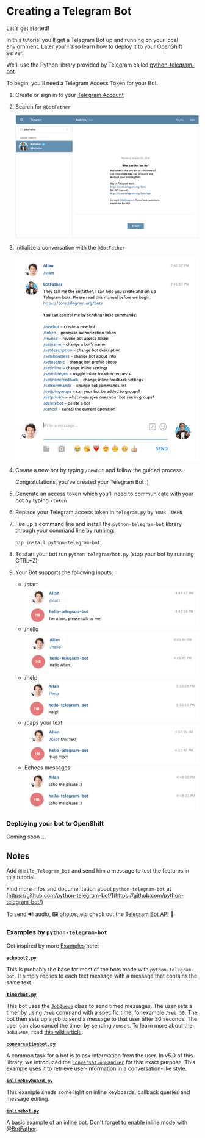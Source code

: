 # Creating a Telegram Bot

Let's get started!

In this tutorial you'll get a Telegram Bot up and running on your local enviornment. Later you'll also learn how to deploy it to your OpenShift server.

We'll use the Python library provided by Telegram called [python-telegram-bot](https://github.com/python-telegram-bot/).

To begin, you'll need a Telegram Access Token for your Bot.

1. Create or sign in to your [Telegram Account](https://web.telegram.org/)

2. Search for `@BotFather`

	![Search for @BotFather](demo/telegram/botfather_conversation.png "Search for @BotFather")

3. Initialize a conversation with the `@BotFather`

	![Initialize Conversation with BotFather](demo/telegram/botfather_init.png "Initialize Conversation with BotFather")
	
4. Create a new bot by typing `/newbot` and follow the guided process.

	Congratulations, you've created your Telegram Bot :) 

5. Generate an access token which you'll need to communicate with your bot by typing `/token`

6. Replace your Telegram access token in `telegram.py` by `YOUR TOKEN`

7. Fire up a command line and install the `python-telegram-bot` library through your command line by running:

	`pip install python-telegram-bot`

9. To start your bot run `python telegram/bot.py` (stop your bot by running CTRL+Z)

10. Your Bot supports the following inputs:
	* /start
	![/start command](demo/telegram/botfather_start.png "/start command")
	* /hello
	![/hello command](demo/telegram/botfather_hello.png "/hello command")
	* /help
	![/help command](demo/telegram/botfather_help.png "/help command")
	* /caps your text
	![Caps text](demo/telegram/botfather_caps.png "Caps text")
	* Echoes messages
	![Echo text](demo/telegram/botfather_echo.png "Echo text")

### Deploying your bot to OpenShift

Coming soon …

## Notes

Add `@Hello_Telegram_Bot` and send him a message to test the features in this tutorial.

Find more infos and documentation about `python-telegram-bot` at [https://github.com/python-telegram-bot/](https://github.com/python-telegram-bot/)

To send 🔊 audio, 🖼 photos, etc check out the [Telegram Bot API](https://core.telegram.org/bots/api) 🙂

### Examples by `python-telegram-bot`

Get inspired by more [Examples](https://github.com/python-telegram-bot/python-telegram-bot/tree/master/examples) here:

**[`echobot2.py`](https://github.com/python-telegram-bot/python-telegram-bot/blob/master/examples/echobot2.py)**

This is probably the base for most of the bots made with `python-telegram-bot`. It simply replies to each text message with a message that contains the same text.

**[`timerbot.py`](https://github.com/python-telegram-bot/python-telegram-bot/blob/master/examples/timerbot.py)**

This bot uses the [`JobQueue`](https://pythonhosted.org/python-telegram-bot/telegram.ext.jobqueue.html) class to send timed messages. The user sets a timer by using `/set` command with a specific time, for example `/set 30`. The bot then sets up a job to send a message to that user after 30 seconds. The user can also cancel the timer by sending `/unset`. To learn more about the `JobQueue`, read [this wiki article](https://github.com/python-telegram-bot/python-telegram-bot/wiki/Extensions-%E2%80%93-JobQueue).

**[`conversationbot.py`](https://github.com/python-telegram-bot/python-telegram-bot/blob/master/examples/conversationbot.py)**

A common task for a bot is to ask information from the user. In v5.0 of this library, we introduced the [`ConversationHandler`](https://pythonhosted.org/python-telegram-bot/telegram.ext.conversationhandler.html) for that exact purpose. This example uses it to retrieve user-information in a conversation-like style.

**[`inlinekeyboard.py`](https://github.com/python-telegram-bot/python-telegram-bot/blob/master/examples/inlinekeyboard.py)**

This example sheds some light on inline keyboards, callback queries and message editing.

**[`inlinebot.py`](https://github.com/python-telegram-bot/python-telegram-bot/blob/master/examples/inlinebot.py)**

A basic example of an [inline bot](https://core.telegram.org/bots/inline). Don't forget to enable inline mode with [@BotFather](https://telegram.me/BotFather).